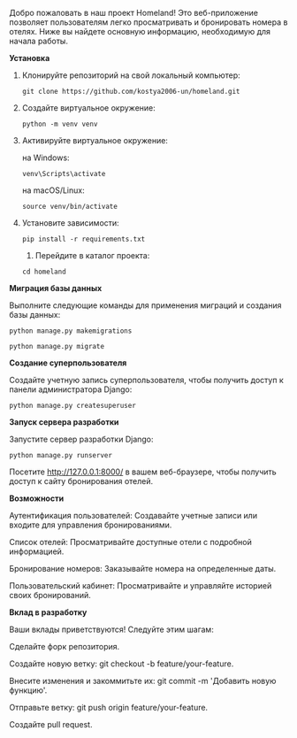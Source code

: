 Добро пожаловать в наш проект Homeland! Это веб-приложение позволяет пользователям легко просматривать и бронировать номера в отелях. Ниже вы найдете основную информацию, необходимую для начала работы.

**Установка**
1. Клонируйте репозиторий на свой локальный компьютер: 

    `git clone https://github.com/kostya2006-un/homeland.git`
2. Создайте виртуальное окружение:

    `python -m venv venv`
3. Активируйте виртуальное окружение:

    на Windows:

    `venv\Scripts\activate`
    
    на macOS/Linux:
    
    `source venv/bin/activate`
4. Установите зависимости:

    `pip install -r requirements.txt`
   1. Перейдите в каталог проекта:

   `cd homeland`

**Миграция базы данных**

Выполните следующие команды для применения миграций и создания базы данных:

`python manage.py makemigrations`

`python manage.py migrate`

**Создание суперпользователя**

Создайте учетную запись суперпользователя, чтобы получить доступ к панели администратора Django:
    
`python manage.py createsuperuser`

**Запуск сервера разработки**

Запустите сервер разработки Django:

`python manage.py runserver`

Посетите http://127.0.0.1:8000/ в вашем веб-браузере, чтобы получить доступ к сайту бронирования отелей.

**Возможности**

Аутентификация пользователей: Создавайте учетные записи или входите для управления бронированиями.

Список отелей: Просматривайте доступные отели с подробной информацией.

Бронирование номеров: Заказывайте номера на определенные даты.

Пользовательский кабинет: Просматривайте и управляйте историей своих бронирований.

**Вклад в разработку**

Ваши вклады приветствуются! Следуйте этим шагам:

Сделайте форк репозитория.

Создайте новую ветку: git checkout -b feature/your-feature.

Внесите изменения и закоммитьте их: git commit -m 'Добавить новую функцию'.

Отправьте ветку: git push origin feature/your-feature.

Создайте pull request.